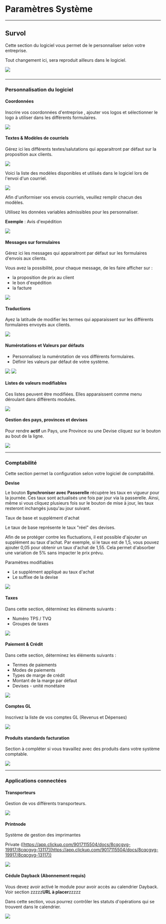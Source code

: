 # Paramètres Système

* * *

  

## Survol

  

Cette section du logiciel vous permet de le personnaliser selon votre entreprise.

Tout changement ici, sera reproduit ailleurs dans le logiciel.

![](../../static/img/Parametres_Systeme_1.png) 

###   

* * *

  

### Personnalisation du logiciel

  

#### **Coordonnées**

Inscrire vos coordonnées d'entreprise , ajouter vos logos et sélectionner le logo à utiliser dans les différents formulaires.

![](../../static/img/Parametres_Systeme_2.png) 

  
  

#### **Textes & Modèles de courriels**

Gérez ici les différents textes/salutations qui apparaitront par défaut sur la proposition aux clients.

![](../../static/img/Parametres_Systeme_3.png) 

  
  

Voici la liste des modèles disponibles et utilisés dans le logiciel lors de l'envoi d'un courriel.

![](../../static/img/Parametres_Systeme_3a.png) 

  

Afin d'uniformiser vos envois courriels, veuillez remplir chacun des modèles.

Utilisez les données variables admissibles pour les personnaliser.

  

**Exemple** : Avis d'expédition

![](../../static/img/Parametres_Systeme_3b.png) 

  
  
  

#### **Messages sur formulaires**

Gérez ici les messages qui apparaitront par défaut sur les formulaires d'envois aux clients.

Vous avez la possibilité, pour chaque message, de les faire afficher sur :

*   la proposition de prix au client
*   le bon d'expédition
*   la facture

![](../../static/img/Parametres_Systeme_4.png) 

  
  

#### **Traductions**

Ayez la latitude de modifier les termes qui apparaissent sur les différents formulaires envoyés aux clients.

![](../../static/img/Parametres_Systeme_5.png) 

  
  

#### **Numérotations et Valeurs par défauts**

*   Personnalisez la numérotation de vos différents formulaires.
*   Définir les valeurs par défaut de votre système.

![](../../static/img/Parametres_Systeme_6.png) 
![](../../static/img/Parametres_Systeme_7.png) 

  
  

#### **Listes de valeurs modifiables**

Ces listes peuvent être modifiées. Elles apparaissent comme menu déroulant dans différents modules.

![](../../static/img/Parametres_Systeme_8.png) 

####   

  

#### **Gestion des pays, provinces et devises**

Pour rendre **actif** un Pays, une Province ou une Devise cliquez sur le bouton au bout de la ligne.

![](../../static/img/Parametres_Systeme_9.png) 

  
 

* * *

  

### **Comptabilité**

Cette section permet la configuration selon votre logiciel de comptabilité.


**Devise**

Le bouton **Synchroniser avec Passerelle** récupère les taux en vigueur pour la journée. Ces taux sont actualisés une fois par jour via la passerelle. Ainsi, même si vous cliquez plusieurs fois sur le bouton de mise à jour, les taux resteront inchangés jusqu'au jour suivant.

  

Taux de base et supplément d'achat

Le taux de base représente le taux "réel" des devises.

Afin de se protéger contre les fluctuations, il est possible d'ajouter un supplément au taux d'achat. Par exemple, si le taux est de 1,5, vous pouvez ajouter 0,05 pour obtenir un taux d'achat de 1,55. Cela permet d'absorber une variation de 5% sans impacter le prix prévu.

  

Paramètres modifiables

*   Le supplément appliqué au taux d'achat
*   Le suffixe de la devise

![](../../static/img/Parametres_Systeme_10.png) 

  
  
  

#### **Taxes**

Dans cette section, déterminez les éléments suivants :

*   Numéro TPS / TVQ
*   Groupes de taxes

![](../../static/img/Parametres_Systeme_11.png) 

  
  

#### **Paiement & Crédit**

Dans cette section, déterminez les éléments suivants :

*   Termes de paiements
*   Modes de paiements
*   Types de marge de crédit
*   Montant de la marge par défaut
*   Devises - unité monétaire

![](../../static/img/Parametres_Systeme_12.png) 

  
  

#### **Comptes GL**

Inscrivez la liste de vos comptes GL (Revenus et Dépenses)

![](../../static/img/Parametres_Systeme_13.png) 
  
  

#### **Produits standards facturation**

Section à compléter si vous travaillez avec des produits dans votre système comptable.

![](../../static/img/Parametres_Systeme_14.png) 

  
  

* * *

  

### **Applications connectées**

#### **Transporteurs**

Gestion de vos différents transporteurs.

![](../../static/img/Parametres_Systeme_15.png) 

#### **Printnode**

Système de gestion des imprimantes

Private ([https://app.clickup.com/9017115504/docs/8cqcgvg-19917/8cqcgvg-13117](https://app.clickup.com/9017115504/docs/8cqcgvg-19917/8cqcgvg-13117))

![](../../static/img/Parametres_Systeme_16.png) 

  
  

#### **Cédule Dayback (Abonnement requis)**

Vous devez avoir activé le module pour avoir accès au calendrier Dayback. Voir section zzzzz****URL à placer****zzzzz

Dans cette section, vous pourrez contrôler les statuts d'opérations qui se trouvent dans le calendrier.

![](../../static/img/Parametres_Systeme_17_DB.png) 

  
  

